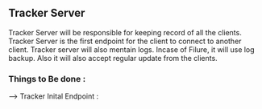 ## Tracker Server 

Tracker Server will be responsible for keeping record of all the clients. Tracker Server is the first endpoint for the client to connect to another client. Tracker server will also mentain logs. Incase of Filure, it will use log backup. Also it will also accept regular update from the clients.

### Things to Be done : 

--> Tracker Inital Endpoint : 
    